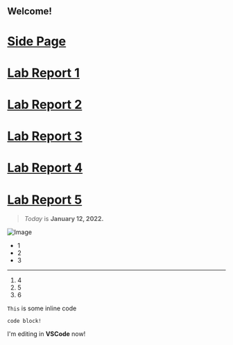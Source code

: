 ## Welcome!
# [Side Page](https://alextahan.github.io/cse15l-lab-reports/sidepage.html)
# [Lab Report 1](lab-report-1-week-2.md)
# [Lab Report 2](lab-report-2-week-4.md)
# [Lab Report 3](lab-report-3-week-6.md)
# [Lab Report 4](lab-report-4-week-8.md)
# [Lab Report 5](lab-report-5-week-10.md)

> *Today* is **January 12, 2022.**

![Image](https://cdn.mos.cms.futurecdn.net/3upZx2gxxLpW7MBbnKYQLH-1200-80.jpg)
- 1
- 2
- 3
---
1. 4
2. 5
3. 6

`This` is some inline code
```
code block!
```

I'm editing in **VSCode** now!